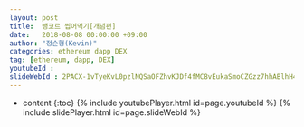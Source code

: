 ```yaml
---
layout: post
title:  뱅코르 씹어먹기[개념편]
date:   2018-08-08 00:00:00 +09:00
author: "정순형(Kevin)"
categories: ethereum dapp DEX
tag: [ethereum, dapp, DEX]
youtubeId :
slideWebId : 2PACX-1vTyeKvL0pzlNQSaOFZhvKJDf4fMC8vEukaSmoCZGzz7hhABlhH4Oi4TXgTE15j478xHy5YyWPtqk-vP
---
```

* content
{:toc}
{% include youtubePlayer.html id=page.youtubeId %}
{% include slidePlayer.html id=page.slideWebId %}
